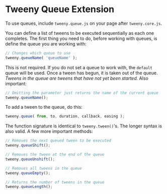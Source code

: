 Tweeny Queue Extension
===

To use queues, include `tweeny.queue.js` on your page after `tweeny.core.js`.

You can define a list of tweens to be executed sequentially as each one completes.  The first thing you need to do, before working with queues, is define the queue you are working with:

````javascript
// Changes which queue to use
tweeny.queueName( 'queueName' );
````

This is not required.  If you do not set a queue to work with, the `default` queue will be used.  Once a tween has begun, it is taken out of the queue.  _Tweens in the queue are tweens that have not yet been started._  Also important:

````javascript
// Omitting the parameter just returns the name of the current queue
tweeny.queueName();
````

To add a tween to the queue, do this:

````javascript
tweeny.queue( from, to, duration, callback, easing );
````

The function signature is identical to `tweeny.tween()`'s.  The longer syntax is also valid.  A few more important methods:

````javascript
// Removes the next queued tween to be executed
tweeny.queueShift();
````

````javascript
// Removes the tween at the end of the queue
tweeny.queueUnshift();
````

````javascript
// Removes all tweens in the queue
tweeny.queueEmpty();
````

````javascript
// Returns the number of tweens in the queue
tweeny.queueLength();
````
